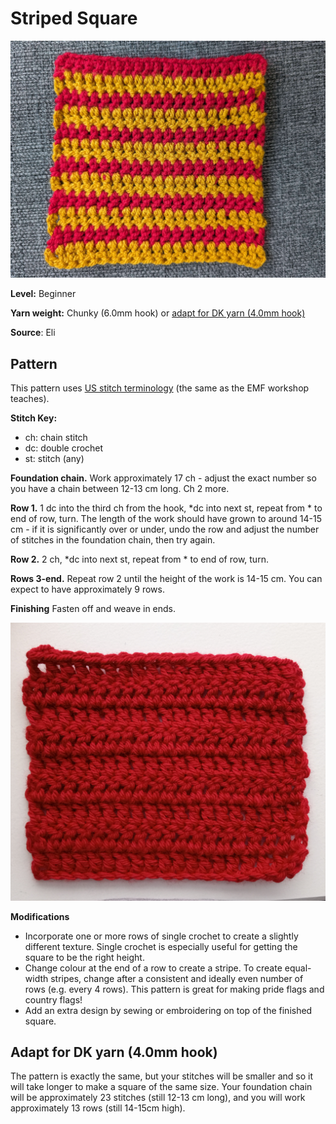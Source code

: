# Striped Square

![Red and yellow striped square](../../assets/images/red_yellow_striped_square.jpg)

**Level:** Beginner

**Yarn weight:** Chunky (6.0mm hook) or [adapt for DK yarn (4.0mm hook)](#adapt-for-dk-yarn-40mm-hook)

**Source**: Eli

## Pattern

This pattern uses [US stitch terminology](https://easycrochet.com/uk-to-us-crochet-terms/) (the same as the EMF workshop teaches).

**Stitch Key:**
* ch: chain stitch
* dc: double crochet
* st: stitch (any)

**Foundation chain.** Work approximately 17 ch - adjust the exact number so you have a chain between 12-13 cm long. Ch 2 more.

**Row 1.** 1 dc into the third ch from the hook, *dc into next st, repeat from * to end of row, turn. The length of the work should have grown to around 14-15 cm - if it is significantly over or under, undo the row and adjust the number of stitches in the foundation chain, then try again.

**Row 2.** 2 ch, *dc into next st, repeat from * to end of row, turn.

**Rows 3-end.** Repeat row 2 until the height of the work is 14-15 cm. You can expect to have approximately 9 rows.

**Finishing** Fasten off and weave in ends.

![Completed square in solid red color](../../assets/images/striped_square.jpg)

**Modifications**
* Incorporate one or more rows of single crochet to create a slightly different texture. Single crochet is especially useful for getting the square to be the right height.
* Change colour at the end of a row to create a stripe. To create equal-width stripes, change after a consistent and ideally even number of rows (e.g. every 4 rows). This pattern is great for making pride flags and country flags!
* Add an extra design by sewing or embroidering on top of the finished square.

## Adapt for DK yarn (4.0mm hook)

The pattern is exactly the same, but your stitches will be smaller and so it will take longer to make a square of the same size. Your foundation chain will be approximately 23 stitches (still 12-13 cm long), and you will work approximately 13 rows (still 14-15cm high).
